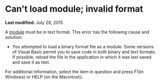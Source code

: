 
# Can't load module; invalid format

 **Last modified:** July 28, 2015

A  [module](b8bdf64f-5920-1ae9-16d0-b26d09524a30.md) must be in text format. This error has the following cause and solution:




- You attempted to load a binary format file as a module. Some versions of Visual Basic permit you to save code in both binary and text formats. If possible, reload the file in the application in which it was last saved and save it as text.
    

For additional information, select the item in question and press F1(in Windows) or HELP (on the Macintosh).
